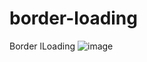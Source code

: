 # border-loading
Border lLoading
![image](https://github.com/nabinjana-dsc/border-loading/assets/120771456/6c75ba7a-084a-42ed-a464-55d999586977)

